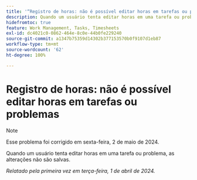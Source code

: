 ```yaml
---
title: '“Registro de horas: não é possível editar horas em tarefas ou problemas”'
description: Quando um usuário tenta editar horas em uma tarefa ou problema, as alterações não são salvas.
hidefromtoc: true
feature: Work Management, Tasks, Timesheets
exl-id: dc4021c0-0862-464e-8c0e-44b0fe229240
source-git-commit: a1347b75359d14302b377153570b0f9107d1eb87
workflow-type: tm+mt
source-wordcount: '62'
ht-degree: 100%

---
```


# Registro de horas: não é possível editar horas em tarefas ou problemas

>[!NOTE]
>
>Esse problema foi corrigido em sexta-feira, 2 de maio de 2024.

Quando um usuário tenta editar horas em uma tarefa ou problema, as alterações não são salvas.

_Relatado pela primeira vez em terça-feira, 1 de abril de 2024._
